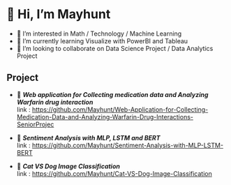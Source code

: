 # 👋 Hi, I’m Mayhunt
- 👀 I’m interested in Math / Technology / Machine Learning
- 🌱 I’m currently learning Visualize with PowerBI and Tableau
- 💞️ I’m looking to collaborate on Data Science Project / Data Analytics Project

## Project 
* :red_circle: *__Web application for Collecting medication data and Analyzing Warfarin drug interaction__* </br>
  link : https://github.com/Mayhunt/Web-Application-for-Collecting-Medication-Data-and-Analyzing-Warfarin-Drug-Interactions-SeniorProjec
  
* :red_circle: *__Sentiment Analysis with MLP, LSTM and BERT__* </br>
  link : https://github.com/Mayhunt/Sentiment-Analysis-with-MLP-LSTM-BERT
  
* :red_circle: *__Cat VS Dog Image Classification__* </br>
  link : https://github.com/Mayhunt/Cat-VS-Dog-Image-Classification

<!---
Mayhunt/Mayhunt is a ✨ special ✨ repository because its `README.md` (this file) appears on your GitHub profile.
You can click the Preview link to take a look at your changes.
--->
